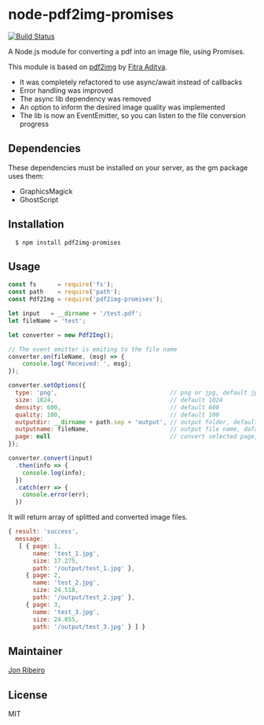 # node-pdf2img-promises

[![Build Status](https://travis-ci.org/jonathas/node-pdf2img-promises.svg?branch=master)](https://travis-ci.org/jonathas/node-pdf2img-promises)

A Node.js module for converting a pdf into an image file, using Promises.

This module is based on [pdf2img](https://github.com/fitraditya/node-pdf2img) by [Fitra Aditya](https://github.com/fitraditya).

- It was completely refactored to use async/await instead of callbacks
- Error handling was improved
- The async lib dependency was removed
- An option to inform the desired image quality was implemented
- The lib is now an EventEmitter, so you can listen to the file conversion progress

## Dependencies

These dependencies must be installed on your server, as the gm package uses them:

- GraphicsMagick
- GhostScript

## Installation

```
  $ npm install pdf2img-promises
```

## Usage

```javascript
const fs      = require('fs');
const path    = require('path');
const Pdf2Img = require('pdf2img-promises');

let input   = __dirname + '/test.pdf';
let fileName = 'test';

let converter = new Pdf2Img();

// The event emitter is emiting to the file name
converter.on(fileName, (msg) => {
    console.log('Received: ', msg);
});

converter.setOptions({
  type: 'png',                                // png or jpg, default jpg
  size: 1024,                                 // default 1024
  density: 600,                               // default 600
  quality: 100,                               // default 100
  outputdir: __dirname + path.sep + 'output', // output folder, default null (if null given, then it will create folder name same as file name)
  outputname: fileName,                       // output file name, dafault null (if null given, then it will create image name same as input name)
  page: null                                  // convert selected page, default null (if null given, then it will convert all pages)
});

converter.convert(input)
  .then(info => {
    console.log(info);
  })
  .catch(err => {
    console.error(err);
  })
```

It will return array of splitted and converted image files.

```javascript
{ result: 'success',
  message: 
   [ { page: 1,
       name: 'test_1.jpg',
       size: 17.275,
       path: '/output/test_1.jpg' },
     { page: 2,
       name: 'test_2.jpg',
       size: 24.518,
       path: '/output/test_2.jpg' },
     { page: 3,
       name: 'test_3.jpg',
       size: 24.055,
       path: '/output/test_3.jpg' } ] }
```

## Maintainer

[Jon Ribeiro][0]

## License

MIT

[0]: https://github.com/jonathas

